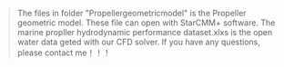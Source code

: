>The files in folder "Propellergeometricmodel" is the Propeller geometric model.
>These file can open with StarCMM+ software.
>The marine propller hydrodynamic performance dataset.xlxs is the open water data geted with our CFD solver.
>If you have any questions, please contact me！！！
